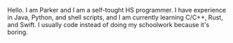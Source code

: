 Hello. I am Parker and I am a self-tought HS programmer.
I have experience in Java, Python, and shell scripts, and I am currently learning C/C++, Rust, and Swift.
I usually code instead of doing my schoolwork because it's boring.
